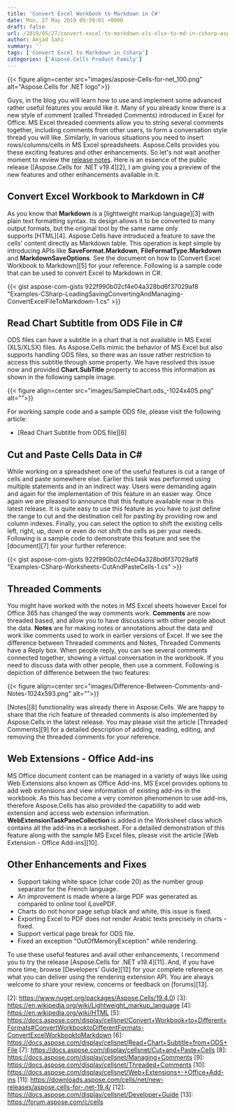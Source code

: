 ```yaml
---
title: 'Convert Excel Workbook to Markdown in C#'
date: Mon, 27 May 2019 09:59:01 +0000
draft: false
url: /2019/05/27/convert-excel-to-markdown-xls-xlsx-to-md-in-csharp-asp.net/
author: Amjad Sahi
summary: ''
tags: ['Convert Excel to Markdown in Csharp']
categories: ['Aspose.Cells Product Family']
---
```




{{< figure align=center src="images/aspose-Cells-for-net_100.png" alt="Aspose.Cells for .NET logo">}}


Guys, in the blog you will learn how to use and implement some advanced rather useful features you would like it. Many of you already know there is a new style of comment (called Threaded Comments) introduced in Excel for Office. MS Excel threaded comments allow you to string several comments together, including comments from other users, to form a conversation style thread you will like. Similarly, in various situations you need to insert rows/columns/cells in MS Excel spreadsheets. Aspose.Cells provides you these exciting features and other enhancements. So let's not wait another moment to review the [release notes][1]. Here is an essence of the public release ([Aspose.Cells for .NET v19.4][2], I am giving you a preview of the new features and other enhancements available in it.

## Convert Excel Workbook to Markdown in C#

As you know that **Markdown** is a [lightweight markup language][3] with plain text formatting syntax. Its design allows it to be converted to many output formats, but the original tool by the same name only supports [HTML][4]. Aspose.Cells have introduced a feature to save the cells' content directly as Markdown table. This operation is kept simple by introducing APIs like **SaveFormat.Markdown**, **FileFormatType.Markdown** and **MarkdownSaveOptions**. See the document on how to [Convert Excel Workbook to Markdown][5] for your reference. Following is a sample code that can be used to convert Excel to Markdown in C#.

{{< gist aspose-com-gists 922f990b02cf4e04a328bd6f37029af8 "Examples-CSharp-LoadingSavingConvertingAndManaging-ConvertExcelFileToMarkdown-1.cs" >}}

## Read Chart Subtitle from ODS File in C#

ODS files can have a subtitle in a chart that is not available in MS Excel (XLS/XLSX) files. As Aspose.Cells mimic the behavior of MS Excel but also supports handling ODS files, so there was an issue rather restriction to access this subtitle through some property. We have resolved this issue now and provided **Chart.SubTitle** property to access this information as shown in the following sample image.



{{< figure align=center src="images/SampleChart.ods_-1024x405.png" alt="">}}


For working sample code and a sample ODS file, please visit the following article:

*   [Read Chart Subtitle from ODS file][6]

## Cut and Paste Cells Data in C#

While working on a spreadsheet one of the useful features is cut a range of cells and paste somewhere else. Earlier this task was performed using multiple statements and in an indirect way. Users were demanding again and again for the implementation of this feature in an easier way. Once again we are pleased to announce that this feature available now in this latest release. It is quite easy to use this feature as you have to just define the range to cut and the destination cell for pasting by providing row and column indexes. Finally, you can select the option to shift the existing cells left, right, up, down or even do not shift the cells as per your needs. Following is a sample code to demonstrate this feature and see the [document][7] for your further reference:

{{< gist aspose-com-gists 922f990b02cf4e04a328bd6f37029af8 "Examples-CSharp-Worksheets-CutAndPasteCells-1.cs" >}}

## Threaded Comments

You might have worked with the notes in MS Excel sheets however Excel for Office 365 has changed the way comments work. **Comments** are now threaded based, and allow you to have discussions with other people about the data. **Notes** are for making notes or annotations about the data and work like comments used to work in earlier versions of Excel. If we see the difference between Threaded comments and Notes, Threaded Comments have a Reply box. When people reply, you can see several comments connected together, showing a virtual conversation in the workbook. If you need to discuss data with other people, then use a comment. Following is depiction of difference between the two features:



{{< figure align=center src="images/Difference-Between-Comments-and-Notes-1024x593.png" alt="">}}


[Notes][8] functionality was already there in Aspose.Cells. We are happy to share that the rich feature of threaded comments is also implemented by Aspose.Cells in the latest release. You may please visit the article [Threaded Comments][9] for a detailed description of adding, reading, editing, and removing the threaded comments for your reference.

## Web Extensions - Office Add-ins

MS Office document content can be managed in a variety of ways like using Web Extensions also known as Office Add-ins. MS Excel provides options to add web extensions and view information of existing add-ins in the workbook. As this has become a very common phenomenon to use add-ins, therefore Aspose.Cells has also provided the capability to add web extension and access web extension information. **WebExtensionTaskPaneCollection** is added in the Worksheet class which contains all the add-ins in a worksheet. For a detailed demonstration of this feature along with the sample MS Excel files, please visit the article [Web Extension - Office Add-ins][10].

## Other Enhancements and Fixes

*   Support taking white space (char code 20) as the number group separator for the French language.
*   An improvement is made where a large PDF was generated as compared to online tool iLovePDF.
*   Charts do not honor page setup black and white, this issue is fixed.
*   Exporting Excel to PDF does not render Arabic texts precisely in charts - fixed.
*   Support vertical page break for ODS file.
*   Fixed an exception "OutOfMemoryException" while rendering.

To use these useful features and avail other enhancements, I recommend you to try the release [Aspose.Cells for .NET v19.4][11]. And, if you have more time, browse [Developers’ Guide][12] for your complete reference on what you can deliver using the rendering extension API. You are always welcome to share your review, concerns or feedback on [forums][13].




[1]: https://docs.aspose.com/display/cellsnet/Aspose.Cells+for+.NET+19.4+Release+Notes
[2]: https://www.nuget.org/packages/Aspose.Cells/19.4.0)
[3]: https://en.wikipedia.org/wiki/Lightweight_markup_language
[4]: https://en.wikipedia.org/wiki/HTML
[5]: https://docs.aspose.com/display/cellsnet/Convert+Workbook+to+Different+Formats#ConvertWorkbooktoDifferentFormats-ConvertExcelWorkbooktoMarkdown
[6]: https://docs.aspose.com/display/cellsnet/Read+Chart+Subtitle+from+ODS+File
[7]: https://docs.aspose.com/display/cellsnet/Cut+and+Paste+Cells
[8]: https://docs.aspose.com/display/cellsnet/Managing+Comments
[9]: https://docs.aspose.com/display/cellsnet/Threaded+Comments
[10]: https://docs.aspose.com/display/cellsnet/Web+Extensions+-+Office+Add-ins
[11]: https://downloads.aspose.com/cells/net/new-releases/aspose.cells-for-.net-19.4/
[12]: https://docs.aspose.com/display/cellsnet/Developer+Guide
[13]: https://forum.aspose.com/c/cells




